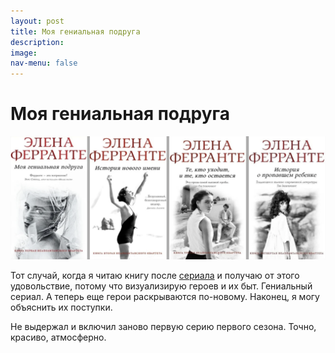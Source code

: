 ```yaml
---
layout: post
title: Моя гениальная подруга
description:
image: 
nav-menu: false
---
```


# Моя гениальная подруга

![&#x41D;&#x435;&#x430;&#x43F;&#x43E;&#x43B;&#x438;&#x442;&#x430;&#x43D;&#x441;&#x43A;&#x438;&#x439; &#x43A;&#x432;&#x430;&#x440;&#x442;&#x435;&#x442;](../.gitbook/assets/my-brilliant-friend.png)

Тот случай, когда я читаю книгу после [сериала](https://www.imdb.com/title/tt7278862/) и получаю от этого удовольствие, потому что визуализирую героев и их быт. Гениальный сериал. А теперь еще герои раскрываются по-новому. Наконец, я могу объяснить их поступки.

Не выдержал и включил заново первую серию первого сезона. Точно, красиво, атмосферно.

